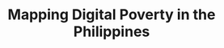---
layout: page
title: Mapping Digital Poverty in the Philippines
description: Mapping the digital divide and the disparities of wealth and digital infrastructure in the Philippines.
img: assets/img/project_preview/project-05.png
redirect: https://stories.thinkingmachin.es/mapping-digital-poverty-in-the-philippines/
importance: 6
category: machine-learning
---